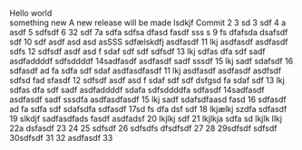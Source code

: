Hello world  
something new
A new release will be made
lsdkjf
Commit
2
3 sd
3 sdf
4 a asdf
5 sdfsdf
6 32 sdf
7a sdfa sdfsa dfasd fasdf sss s
9 fs dfafsda dsafsdf sdf
10 sdf asdf asd asd asSSS sdfælskdfj asdfasdf
11 lkj asdfasdf asdfasdf sdfs
12 sdfsdf asdf asd f sdaf sdf sdf sdfsdf
13 lkj sdfas dfa sdf sadf asdfaddddf  sdfsddddf
14sadfasdf asdfasdf sadf  sssdf
15 lkj sadf sdafsdf
16 sdfasdf ad fa sdfa sdf sdaf asdfasdfasdf
11 lkj asdfasdf asdfasdf asdfsdf sdfsd fad sfasdf
12 sdfsdf asdf asd f sdaf sdf sdf dsfgsd fa sdaf sdf
13 lkj sdfas dfa sdf sadf asdfaddddf sdafa  sdfsddddfa sdfasdf
14sadfasdf asdfasdf sadf  sssdfa asdfasdfasdf
15 lkj sadf sdafsdfaasd fasd
16 sdfasdf ad fa sdfa sdf sdafsdfa sdfasdf
17sd fs dfa dsf  sdf
18 lkjælkj szdfa sdfasdf
19 slkdjf sadfasdfads fasdf asdfadsf
20 lkjlkj  sdf
21  lkjlkja sdfa sd
 lkjlk llkj
22a dsfasdf
23
24
25 sdfsdf
26 sdfsdfs dfsdfsdf
27
28
29sdfsdf  sdfsdf
30sdfsdf
31
32 asdfasdf
33
